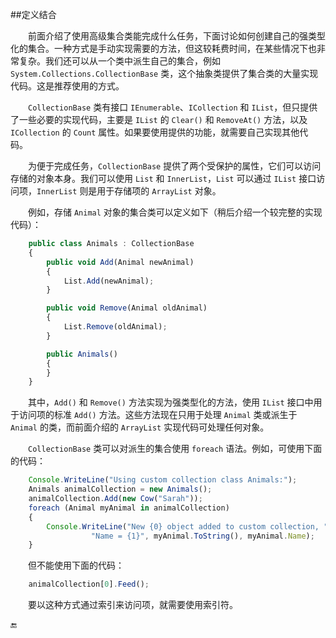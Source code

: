 

##定义结合

&emsp;&emsp;前面介绍了使用高级集合类能完成什么任务，下面讨论如何创建自己的强类型化的集合。一种方式是手动实现需要的方法，但这较耗费时间，在某些情况下也非常复杂。我们还可以从一个类中派生自己的集合，例如 `System.Collections.CollectionBase` 类，这个抽象类提供了集合类的大量实现代码。这是推荐使用的方式。

&emsp;&emsp;`CollectionBase` 类有接口 `IEnumerable`、`ICollection` 和 `IList`，但只提供了一些必要的实现代码，主要是 `IList` 的 `Clear()` 和 `RemoveAt()` 方法，以及 `ICollection` 的 `Count` 属性。如果要使用提供的功能，就需要自己实现其他代码。

&emsp;&emsp;为便于完成任务，`CollectionBase` 提供了两个受保护的属性，它们可以访问存储的对象本身。我们可以使用 `List` 和 `InnerList`，`List` 可以通过 `IList` 接口访问项，`InnerList` 则是用于存储项的 `ArrayList` 对象。

&emsp;&emsp;例如，存储 `Animal` 对象的集合类可以定义如下（稍后介绍一个较完整的实现代码）：

```javascript
	public class Animals : CollectionBase
	{
		public void Add(Animal newAnimal)
		{
			List.Add(newAnimal);
		}

		public void Remove(Animal oldAnimal)
		{
			List.Remove(oldAnimal);
		}

		public Animals()
		{
		}
	}
```


&emsp;&emsp;其中，`Add()` 和 `Remove()` 方法实现为强类型化的方法，使用 `IList` 接口中用于访问项的标准 `Add()` 方法。这些方法现在只用于处理 `Animal` 类或派生于 `Animal` 的类，而前面介绍的 `ArrayList` 实现代码可处理任何对象。

&emsp;&emsp;`CollectionBase` 类可以对派生的集合使用 `foreach` 语法。例如，可使用下面的代码：

```javascript
	Console.WriteLine("Using custom collection class Animals:");
	Animals animalCollection = new Animals();
	animalCollection.Add(new Cow("Sarah"));
	foreach (Animal myAnimal in animalCollection)
	{
		Console.WriteLine("New {0} object added to custom collection, " + 
				  "Name = {1}", myAnimal.ToString(), myAnimal.Name);
	}
```

&emsp;&emsp;但不能使用下面的代码：

```javascript
	animalCollection[0].Feed();
```

&emsp;&emsp;要以这种方式通过索引来访问项，就需要使用索引符。


🔚